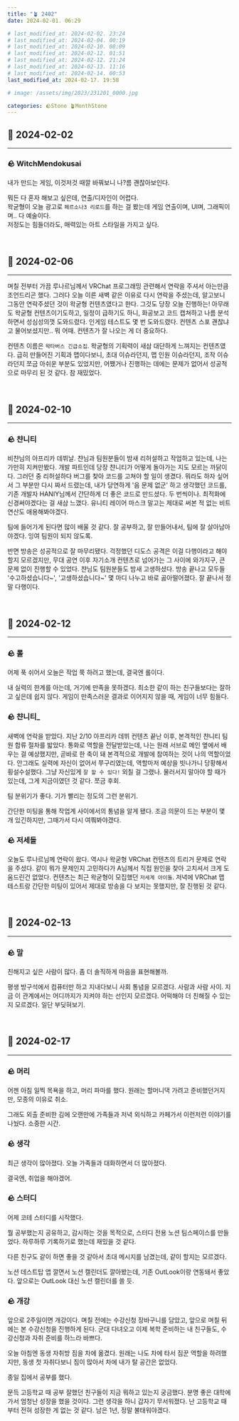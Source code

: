 ```yaml
---
title: "🪴 2402"
date: 2024-02-01. 06:29

# last_modified_at: 2024-02-02. 23:24
# last_modified_at: 2024-02-04. 00:19
# last_modified_at: 2024-02-10. 08:09
# last_modified_at: 2024-02-12. 01:51
# last_modified_at: 2024-02-12. 21:24
# last_modified_at: 2024-02-13. 11:16
# last_modified_at: 2024-02-14. 00:53
last_modified_at: 2024-02-17. 19:58

# image: /assets/img/2023/231201_0000.jpg

categories: 🪨Stone 🪴MonthStone
---
```


## 🗿 2024-02-02

---

### 🪨 WitchMendokusai

내가 만드는 게임, 이것저것 때깔 바꿔보니 나?름 괜찮아보인다.  

뭐든 다 혼자 해보고 싶은데, 연출/디자인이 어렵다.  
왁굳형이 오늘 광고로 `페르소나3 리로드`를 하는 걸 봤는데 게임 연출이며, UI며, 그래픽이며.. 다 예술이다.  
저정도는 힘들더라도, 매력있는 아트 스타일을 가지고 싶다.  

<br>

<!-- ---- ---- ---- ----  ---- ---- ---- ----  ---- ---- ---- ----  ---- ---- ---- ---- -->

## 🗿 2024-02-06

---

며칠 전부터 가끔 루나르님께서 VRChat 프로그래밍 관련해서 연락을 주셔서 아는만큼 조언드리곤 했다. 그러다 오늘 이른 새벽 같은 이유로 다시 연락을 주셨는데, 알고보니 그동안 연락주셨던 것이 왁굳형 컨텐츠였다고 한다. 그것도 당장 오늘 진행하는! 아무래도 왁굳형 컨텐츠이기도하고, 일정이 급하기도 하니, 화공보고 코드 캡쳐하고 나름 분석하면서 성심성의껏 도와드렸다. 인게임 테스트도 몇 번 도와드렸다. 컨텐츠 스포 괜찮냐고 물어보셨지만.. 뭐 어때. 컨텐츠가 잘 나오는 게 더 중요하다.  

컨텐츠 이름은 `왁타버스 긴급소집`. 왁굳형의 기획력이 새삼 대단하게 느껴지는 컨텐츠였다. 급히 만들어진 기획과 맵이다보니, 초대 이슈라던지, 맵 인원 이슈라던지, 조작 이슈라던지 쪼금 아쉬운 부분도 있었지만, 어쨌거나 진행하는 데에는 문제가 없어서 성공적으로 마무리 된 것 같다. 참 재밌었다.  

<br>

<!-- ---- ---- ---- ----  ---- ---- ---- ----  ---- ---- ---- ----  ---- ---- ---- ---- -->

## 🗿 2024-02-10

---

### 🪨 챤니티

비챤님의 아프리카 데뷔날. 챤님과 팀원분들이 밤새 리허설하고 작업하고 있는데, 나는 가만히 지켜만봤다. 개발 파트인데 당장 챤니티가 어떻게 돌아가는 지도 모르는 까닭이다. 그러던 중 리허설하다 버그를 찾아 코드를 고쳐야 할 일이 생겼다. 뭐라도 하자 싶어서 그 부분만 다시 짜서 드렸는데, 내가 당연하게 '음 문제 없군' 하고 생각했던 코드를, 기존 개발자 HANIY님께서 간단하게 더 좋은 코드로 만드셨다. 두 번씩이나. 최적화에 신경써야겠다는 걸 새삼 느꼈다. 유니티 레이어 마스크 말고는 제대로 써본 적 없는 비트 연산도 애용해봐야겠다.  

팀에 들어가게 된다면 많이 배울 것 같다. 잘 공부하고, 잘 만들어내서, 팀에 잘 살아남아야겠다. 잉여 팀원이 되지 않도록.  

반면 방송은 성공적으로 잘 마무리됐다. 걱정했던 디도스 공격은 이걸 다행이라고 해야할지 모르겠지만, 무대 공연 이후 자기소개 컨텐츠로 넘어가는 그 사이에 와가지구, 큰 문제 없이 진행할 수 있었다. 챤님도 팀원분들도 밤새 고생하셨다. 방송 끝나고 모두들 '수고하셨습니다~', '고생하셨습니다~' 몇 마디 나누고 바로 곯아떨어졌다. 잘 끝나서 정말 다행이다.  

<br>

<!-- ---- ---- ---- ----  ---- ---- ---- ----  ---- ---- ---- ----  ---- ---- ---- ---- -->

## 🗿 2024-02-12

---

### 🪨 롤

어제 푹 쉬어서 오늘은 작업 쭉 하려고 했는데, 결국엔 롤이다.  

내 실력의 한계를 아는데, 거기에 만족을 못하겠다. 최소한 같이 하는 친구들보다는 잘하고 싶은데 쉽지 않다. 게임이 만족스러운 결과로 이어지지 않을 때, 게임이 너무 힘들다.  

### 🪨 챤니티_

새벽에 연락을 받았다. 지난 2/10 아프리카 데뷔 컨텐츠 끝난 이후, 본격적인 챤니티 팀원 합류 절차를 밟았다. 통화로 역할을 전달받았는데, 나는 원래 서브로 메인 옆에서 배우는 걸 예상했지만, 곧바로 한 축이 돼 본격적으로 개발에 참여하는 것이 나의 역할이었다. 안그래도 실력에 자신이 없어서 쭈구리였는데, 역할마저 예상을 빗나가니 당황해서 횡설수설했다. 그냥 자신있게 `잘 할 수 있다!` 외칠 걸 그랬나. 물러서지 말아야 할 때가 있는데, 그게 지금이였던 것 같다. 쪼금 후회.  

팀 분위기가 좋다. 기가 빨리는 정도의 그런 분위기.  

간단한 미팅을 통해 작업계 사이에서의 통념을 알게 됐다. 조금 의문이 드는 부분이 몇 개 있긴하지만, 그때가서 다시 여쭤봐야겠다.  

### 🪨 저세돌

오늘도 루나르님께 연락이 왔다. 역시나 왁굳형 VRChat 컨텐츠의 트리거 문제로 연락을 주셨다. 같이 뭐가 문제인지 고민하다가 A님께서 직접 원인을 찾아 고치셔서 크게 도움드린건 없었다. 컨텐츠는 최근 왁굳형이 모집했던 `저세계 아이돌`. 저녁에 VRChat 맵 테스트랑 간단한 미팅이 있어서 제대로 방송을 다 보지는 못했지만, 잘 진행된 것 같다.  

<br>

<!-- ---- ---- ---- ----  ---- ---- ---- ----  ---- ---- ---- ----  ---- ---- ---- ---- -->

## 🗿 2024-02-13

---

### 🪨 말

친해지고 싶은 사람이 많다. 좀 더 솔직하게 마음을 표현해볼까.  

평생 방구석에서 컴퓨터만 하고 지내다보니 사회 통념을 모르겠다. 사람과 사람 사이. 지금 이 관계에서는 어디까지가 지켜야 하는 선인지 모르겠다. 어떡해야 더 친해질 수 있는지 모르겠다. 일단 부딪혀보기.  

<br>

<!-- ---- ---- ---- ----  ---- ---- ---- ----  ---- ---- ---- ----  ---- ---- ---- ---- -->

## 🗿 2024-02-17

---

### 🪨 머리

어젠 아침 일찍 목욕을 하고, 머리 파마를 했다. 원래는 할머니댁 가려고 준비했던거지만, 모종의 이유로 취소.  

그래도 외출 준비한 김에 오랜만에 가족들과 저녁 외식하고 카페가서 이런저런 이야기를 나눴다. 소중한 시간.  

### 🪨 생각

최근 생각이 많아졌다. 오늘 가족들과 대화하면서 더 많아졌다.  

결국엔, 취업을 해야겠어.  

### 🪨 스터디

어제 코테 스터디를 시작했다.  

뭘 공부했는지 공유하고, 감시하는 것을 목적으로, 스터디 전용 노션 팀스페이스를 만들었다. 하루하루 기록하기로 했는데 재밌을 것 같다.  

다른 친구도 같이 하면 좋을 것 같아서 초대 메시지를 남겼는데, 같이 할지는 모르겠다.  

노션 데스트탑 앱 깔면서 노션 캘린더도 깔아봤는데, 기존 OutLook이랑 연동돼서 좋았다. 앞으로는 OutLook 대신 노션 캘린더를 쓸 듯.  

### 🪨 개강

앞으로 2주일이면 개강이다. 며칠 전에는 수강신청 장바구니를 담았고, 앞으로 며칠 뒤에는 본 수강신청을 진행하게 된다. 군대 다녀오고 이제 복학 준비하는 내 친구들도, 수강신청과 자취 준비를 하느라 바쁘다.  

오늘 아침엔 동생 자취방 짐을 차에 옮겼다. 원래는 나도 차에 타서 짐꾼 역할을 하려했지만, 동생 첫 자취다보니 짐이 많아서 차에 내가 탈 공간은 없었다.  

종일 집에서 공부를 했다.  

문득 고등학교 때 공부 잘했던 친구들이 지금 뭐하고 있는지 궁금했다. 분명 좋은 대학에 가서 엄청난 성장을 했을 것이다. 그런 생각을 하니 갑자기 무서워졌다. 난 고등학교 때부터 전혀 성장한 게 없는 것 같다. 남은 1년, 정말 불태워야겠다.  

<br>

<!-- ---- ---- ---- ----  ---- ---- ---- ----  ---- ---- ---- ----  ---- ---- ---- ---- -->